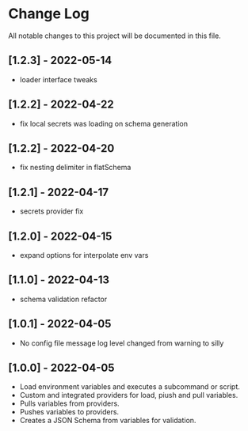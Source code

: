# Change Log

All notable changes to this project will be documented in this file.

## [1.2.3] - 2022-05-14

-   loader interface tweaks

## [1.2.2] - 2022-04-22

-   fix local secrets was loading on schema generation

## [1.2.2] - 2022-04-20

-   fix nesting delimiter in flatSchema

## [1.2.1] - 2022-04-17

-   secrets provider fix

## [1.2.0] - 2022-04-15

-   expand options for interpolate env vars

## [1.1.0] - 2022-04-13

-   schema validation refactor

## [1.0.1] - 2022-04-05

-   No config file message log level changed from warning to silly

## [1.0.0] - 2022-04-05

-   Load environment variables and executes a subcommand or script.
-   Custom and integrated providers for load, piush and pull variables.
-   Pulls variables from providers.
-   Pushes variables to providers.
-   Creates a JSON Schema from variables for validation.
